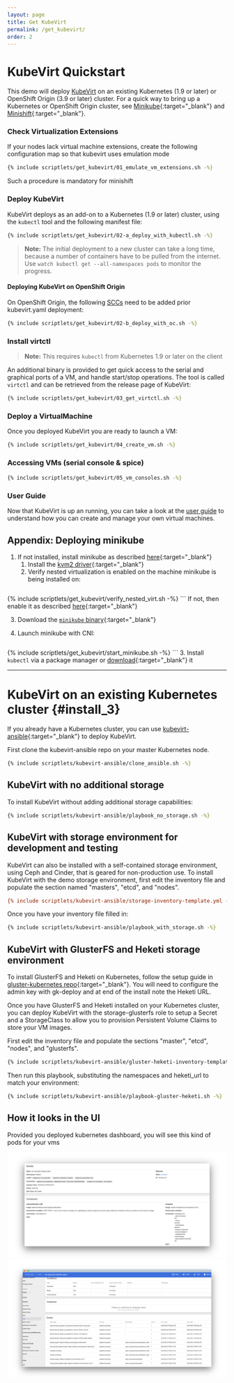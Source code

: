 ```yaml
---
layout: page
title: Get KubeVirt
permalink: /get_kubevirt/
order: 2
---
```


# KubeVirt Quickstart

This demo will deploy [KubeVirt](https://www.kubevirt.io) on an existing Kubernetes (1.9 or
later) or OpenShift Origin (3.9 or later) cluster. For a quick way to bring up a Kubernetes or OpenShift Origin cluster, see [Minikube](https://github.com/kubernetes/minikube/){:target="_blank"} and [Minishift](https://www.openshift.org/minishift/){:target="_blank"}.

### Check Virtualization Extensions 

If your nodes lack virtual machine extensions, create the following configuration map so that kubevirt uses emulation mode

```bash
{% include scriptlets/get_kubevirt/01_emulate_vm_extensions.sh -%}
```

Such a procedure is mandatory for minishift

### Deploy KubeVirt

KubeVirt deploys as an add-on to a Kubernetes (1.9 or later) cluster, using the `kubectl` tool and the following manifest file:


```bash
{% include scriptlets/get_kubevirt/02-a_deploy_with_kubectl.sh -%}
```

> **Note:** The initial deployment to a new cluster can take
> a long time, because a number of containers have to be pulled from the
> internet. Use `watch kubectl get --all-namespaces pods` to monitor the progress.

#### Deploying KubeVirt on OpenShift Origin

On OpenShift Origin, the following [SCCs](https://docs.openshift.com/container-platform/3.9/admin_guide/manage_scc.html) need to be added prior kubevirt.yaml deployment:

```bash
{% include scriptlets/get_kubevirt/02-b_deploy_with_oc.sh -%}
```

### Install virtctl

> **Note:** This requires `kubectl` from Kubernetes 1.9 or later on the client

An additional binary is provided to get quick access to the serial and graphical ports of a VM, and handle start/stop operations.
The tool is called `virtctl` and can be retrieved from the release page of KubeVirt:

```bash
{% include scriptlets/get_kubevirt/03_get_virtctl.sh -%}
```

### Deploy a VirtualMachine

Once you deployed KubeVirt you are ready to launch a VM:

```bash
{% include scriptlets/get_kubevirt/04_create_vm.sh -%}
```

### Accessing VMs (serial console & spice)

```bash
{% include scriptlets/get_kubevirt/05_vm_consoles.sh -%}
```

### User Guide

Now that KubeVirt is up an running, you can take a look at the [user guide](https://www.kubevirt.io/user-guide/#/) to understand how you can create and manage your own virtual machines.

## Appendix: Deploying minikube

1. If not installed, install minikube as described [here](https://github.com/kubernetes/minikube/){:target="_blank"}
   1. Install the [kvm2 driver](https://github.com/kubernetes/minikube/blob/master/docs/drivers.md#kvm2-driver){:target="_blank"}
   2. Verify nested virtualization is enabled on the machine minikube is being installed on:
       ```bash
{% include scriptlets/get_kubevirt/verify_nested_virt.sh -%}
       ```
       If not, then enable it as described [here](https://docs.fedoraproject.org/en-US/quick-docs/using-nested-virtualization-in-kvm/index.html){:target="_blank"}

   3. Download the [`minikube` binary](https://github.com/kubernetes/minikube/releases){:target="_blank"}
2. Launch minikube with CNI:

    ```bash
{% include scriptlets/get_kubevirt/start_minikube.sh -%}
    ```
3. Install `kubectl` via a package manager or [download](https://kubernetes.io/docs/tasks/tools/install-kubectl/#install-kubectl-binary-via-curl){:target="_blank"} it

---

# KubeVirt on an existing Kubernetes cluster {#install_3}

If you already have a Kubernetes cluster, you can use [kubevirt-ansible](https://github.com/kubevirt/kubevirt-ansible){:target="_blank"} to deploy KubeVirt.

First clone the kubevirt-ansible repo on your master Kubernetes node.

```bash
{% include scriptlets/kubevirt-ansible/clone_ansible.sh -%}
```

## KubeVirt with no additional storage

To install KubeVirt without adding additional storage capabilities:

```bash
{% include scriptlets/kubevirt-ansible/playbook_no_storage.sh -%}
```

## KubeVirt with storage environment for development and testing

KubeVirt can also be installed with a self-contained storage environment,
using Ceph and Cinder, that is geared for non-production use. To install
KubeVirt with the demo storage environment, first edit the inventory file
and populate the section named "masters", "etcd", and "nodes".

```ini
{% include scriptlets/kubevirt-ansible/storage-inventory-template.yml -%}
```

Once you have your inventory file filled in:

```bash
{% include scriptlets/kubevirt-ansible/playbook_with_storage.sh -%}
```

## KubeVirt with GlusterFS and Heketi storage environment

To install GlusterFS and Heketi on Kubernetes, follow the setup guide in
 [gluster-kubernetes repo](https://github.com/gluster/gluster-kubernetes){:target="_blank"}.
You will need to configure the admin key with gk-deploy and at end of the
install note the Heketi URL.

Once you have GlusterFS and Heketi installed on your Kubernetes cluster,
you can deploy KubeVirt with the storage-glusterfs role to setup a Secret
and a StorageClass to allow you to provision Persistent Volume Claims to
store your VM images.

First edit the inventory file and populate the sections "master", "etcd",
"nodes", and "glusterfs".

```bash
{% include scriptlets/kubevirt-ansible/gluster-heketi-inventory-template.yml -%}
```

Then run this playbook, substituting the namespaces and heketi_url to
match your environment:

```bash
{% include scriptlets/kubevirt-ansible/playbook-gluster-heketi.sh -%}
```

## How it looks in the UI

Provided you deployed kubernetes dashboard, you will see this kind of pods for your vms

<img src="./../assets/images/ui_vm_pod_1.png" class="text-hide img-fluid" alt="Screenshot of VM Pod 1"/>

<img src="./../assets/images/ui_vm_pod_2.png" class="text-hide img-fluid" alt="Screenshot of VM Pod 2"/>
